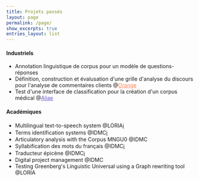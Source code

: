 ```yaml
---
title: Projets passés
layout: page
permalink: /page/
show_excerpts: true
entries_layout: list
---
```

#### Industriels
- Annotation linguistique de corpus pour un modèle de questions-réponses
- Définition, construction et évalusation d'une grille d'analyse du discours pour l'analyse de commentaires clients @<a href="https://hellofuture.orange.com/fr/" style="color:coral">Orange</a>
- Test d'une interface de classification pour la création d'un corpus médical @<a href="https://hellofuture.orange.com/fr/" style="color:slateblue">Aliae</a>

#### Académiques
- Multilingual text-to-speech system @LORIA[ℹ️](https://github.com/ludivinero/multilingual-text-to-speech-system-software-project)
- Terms identification systems @IDMC[ℹ️](https://github.com/ludivinero/terminology_project)
- Articulatory analysis with the Corpus MNGU0 @IDMC
- Syllabification des mots du français @IDMC[ℹ️](https://github.com/ludivinero/syllabification_projet)
- Traducteur épicène @IDMC[ℹ️](https://github.com/ludivinero/Traducteur_epicene)
- Digital project management @IDMC
- Testing Greenberg's Linguistic Universal using a Graph rewriting tool @LORIA
